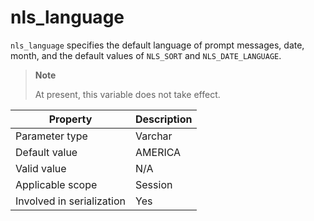nls_language
=================================
<!-- # docslug#/oceanbase-database/oceanbase-database/V4.0.0/nls_language-1-2 -->
`nls_language` specifies the default language of prompt messages, date, month, and the default values of `NLS_SORT` and `NLS_DATE_LANGUAGE`.

> **Note**
>
> At present, this variable does not take effect.

| **Property** | **Description** |
|---------|---------|
| Parameter type | Varchar |
| Default value | AMERICA |
| Valid value | N/A |
| Applicable scope | Session |
| Involved in serialization | Yes |
